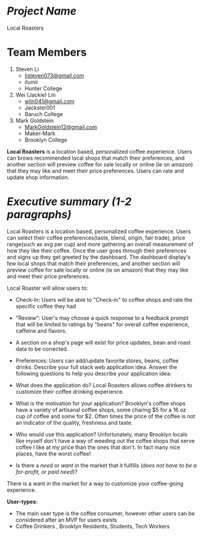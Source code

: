 # *Project Name*
 Local Roasters
 
# Team Members 
1. Steven Li
   - listeven073@gmail.com
   - ilumii
   - Hunter College
2. Wei (Jackie) Lin
   - wlin041@gmail.com
   - Jackster001
   - Baruch College
3. Mark Goldstein
   - MarkGoldstein12@gmail.com
   - Maker-Mark
   - Brooklyn College

**Local Roasters** is a location based, personalized coffee experience.   Users can brows recommended  local shops that match their preferences, and another section will preview coffee for sale locally or online (ie on amazon)  that they may like and meet their price preferences. Users can rate and update shop information.

# *Executive summary (1-2 paragraphs)*

Local Roasters is a location based, personalized coffee experience.  Users can select their coffee preferences(taste, blend, origin, fair trade), price range(such as avg per cup) and more gathering an overall measurement of how they like their coffee. Once the user goes through their preferences and signs up they get greeted by the dashboard. The dashboard display's few local shops that match their preferences, and another section will preview coffee for sale locally or online (ie on amazon)  that they may like and meet their price preferences.

 Local Roaster will allow users to:
   - Check-In: Users will be able to "Check-in" to coffee shops and rate the specific coffee they had
   - "Review": User's may choose a quick response to a feedback prompt that will be limited to ratings by "beans" for overall coffee experience, caffeine and flavors.
   - A section on a shop's page will exist for price updates, bean and roast data to be corrected.
   - Preferences: Users can add/update favorite stores, beans,  coffee drinks.
 Describe your full stack web application idea. Answer the following questions to help you describe your application idea:
   - What does the application do?
    Local Roasters allows coffee drinkers to customize their coffee drinking experience.
   - What is the motivation for your application?
    Brooklyn's coffee shops have a variety of artisanal  coffee shops, some charing $5 for a 16 oz cup of coffee and some for $2. Often times the price of the coffee is not an indicator of the quality, freshness and taste. 
   
   - Who would use this application?
    Unfortunately, many Brooklyn locals like myself don't have a way of weeding out the coffee shops that serve coffee I like at my price than the ones that don't. In fact many nice places, have the worst coffee!

   - Is there a *need* or *want* in the market that it fulfills (*does not have to be a for-profit, or paid need*)?

   There is a want in the market for a way to customize your coffee-going experience.
   
 **User-types**:
 - The main user type is the coffee consumer, however other users can be considered after an MVP for users exists
 - Coffee Drinkers , Brooklyn Residents, Students, Tech Workers

  
    
